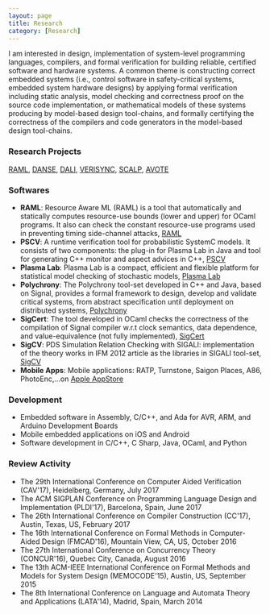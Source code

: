```yaml
---
layout: page
title: Research
category: [Research]
---
```


I am interested in design, implementation of system-level programming languages, compilers, 
and formal verification for building reliable, certified software and hardware systems. 
A common theme is constructing correct embedded systems (i.e., control software in 
safety-critical systems, embedded system hardware designs) by applying formal 
verification including static analysis, model checking and correctness proof on the 
source code implementation, or mathematical models of these systems producing by 
model-based design tool-chains, and formally certifying the correctness of the 
compilers and code generators in the model-based design tool-chains.

### Research Projects
[RAML](http://www.raml.co/ "RAML"), 
[DANSE](http://www.danse-ip.eu/home/), 
[DALI](http://www.ict-dali.eu/dali/), 
[VERISYNC](http://www.irit.fr/~Martin.Strecker/Proj/Old/Verisync/), 
[SCALP](http://scalp.gforge.inria.fr/), 
[AVOTE](http://scalp.gforge.inria.fr/)

### Softwares
* __RAML__: Resource Aware ML (RAML) is a tool that automatically and statically computes resource-use bounds (lower and upper) for OCaml programs. It also can check the constant resource-use programs used in preventing timing side-channel attacks, [RAML](http://www.raml.co/) 
* __PSCV__: A runtime verification tool for probabilistic SystemC models. It consists of two components: the plug-in for Plasma Lab in Java and tool for generating C++ monitor and aspect advices in C++, [PSCV](https://project.inria.fr/pscv/)
* __Plasma Lab__: Plasma Lab is a compact, efficient and flexible platform for statistical model checking of stochastic models, [Plasma Lab](https://project.inria.fr/plasma-lab/)
* __Polychrony__: The Polychrony tool-set developed in C++ and Java, based on Signal, provides a formal framework to design, develop and validate critical systems, from abstract specification until deployment on distributed systems, [Polychrony](http://www.irisa.fr/espresso/Polychrony/)
* __SigCert__: The tool developed in OCaml checks the correctness of the compilation of Signal compiler w.r.t clock semantics, data dependence, and value-equivalence (not fully implemented), [SigCert](https://github.com/channgo2203/sigcert)
* __SigCV__: PDS Simulation Relation Checking with SIGALI: implementation of the theory works in IFM 2012 article as the libraries in SIGALI tool-set, [SigCV](https://github.com/channgo2203/SigCV)
* __Mobile Apps__: Mobile applications: RATP, Turnstone, Saigon Places, A86, PhotoEnc,...on [Apple AppStore](https://itunes.apple.com/us/genre/ios/id36?mt=8)

### Development
* Embedded software in Assembly, C/C++, and Ada for AVR, ARM, and Arduino Development Boards
* Mobile embedded applications on iOS and Android
* Software development in C/C++, C Sharp, Java, OCaml, and Python

### Review Activity
* The 29th International Conference on Computer Aided Verification (CAV'17), Heidelberg, Germany, July 2017
* The ACM SIGPLAN Conference on Programming Language Design and Implementation (PLDI'17), Barcelona, Spain, June 2017
* The 26th International Conference on Compiler Construction (CC'17), Austin, Texas, US, February 2017
* The 16th International Conference on Formal Methods in Computer-Aided Design (FMCAD'16), Mountain View, CA, US, October 2016
* The 27th International Conference on Concurrency Theory (CONCUR'16), Quebec City, Canada, August 2016
* The 13th ACM-IEEE International Conference on Formal Methods and Models for System Design (MEMOCODE'15), Austin, US, September 2015
* The 8th International Conference on Language and Automata Theory and Applications (LATA'14), Madrid, Spain, March 2014
